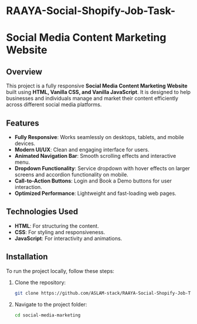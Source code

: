 # RAAYA-Social-Shopify-Job-Task-
# Social Media Content Marketing Website

## Overview

This project is a fully responsive **Social Media Content Marketing Website** built using **HTML, Vanilla CSS, and Vanilla JavaScript**. It is designed to help businesses and individuals manage and market their content efficiently across different social media platforms.

## Features

- **Fully Responsive**: Works seamlessly on desktops, tablets, and mobile devices.
- **Modern UI/UX**: Clean and engaging interface for users.
- **Animated Navigation Bar**: Smooth scrolling effects and interactive menu.
- **Dropdown Functionality**: Service dropdown with hover effects on larger screens and accordion functionality on mobile.
- **Call-to-Action Buttons**: Login and Book a Demo buttons for user interaction.
- **Optimized Performance**: Lightweight and fast-loading web pages.

## Technologies Used

- **HTML**: For structuring the content.
- **CSS**: For styling and responsiveness.
- **JavaScript**: For interactivity and animations.

## Installation

To run the project locally, follow these steps:

1. Clone the repository:
   ```bash
   git clone https://github.com/ASLAM-stack/RAAYA-Social-Shopify-Job-Task-.git
   
2. Navigate to the project folder:
   ```bash
   cd social-media-marketing


